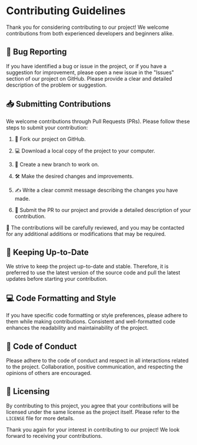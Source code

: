 # Contributing Guidelines

Thank you for considering contributing to our project! We welcome contributions from both experienced developers and beginners alike.

## 🐛 Bug Reporting

If you have identified a bug or issue in the project, or if you have a suggestion for improvement, please open a new issue in the "Issues" section of our project on GitHub. Please provide a clear and detailed description of the problem or suggestion.

## 📥 Submitting Contributions

We welcome contributions through Pull Requests (PRs). Please follow these steps to submit your contribution:

1. 🍴 Fork our project on GitHub.

2. 💻 Download a local copy of the project to your computer.

3. 🌿 Create a new branch to work on.

4. 🛠️ Make the desired changes and improvements.

5. ✍️ Write a clear commit message describing the changes you have made.

6. 🚀 Submit the PR to our project and provide a detailed description of your contribution.

📝 The contributions will be carefully reviewed, and you may be contacted for any additional additions or modifications that may be required.

## 🔄 Keeping Up-to-Date

We strive to keep the project up-to-date and stable. Therefore, it is preferred to use the latest version of the source code and pull the latest updates before starting your contribution.

## 💻 Code Formatting and Style

If you have specific code formatting or style preferences, please adhere to them while making contributions. Consistent and well-formatted code enhances the readability and maintainability of the project.

## 🤝 Code of Conduct

Please adhere to the code of conduct and respect in all interactions related to the project. Collaboration, positive communication, and respecting the opinions of others are encouraged.

## 📄 Licensing

By contributing to this project, you agree that your contributions will be licensed under the same license as the project itself. Please refer to the `LICENSE` file for more details.

Thank you again for your interest in contributing to our project! We look forward to receiving your contributions.
